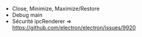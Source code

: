 - Close, Minimize, Maximize/Restore
- Debug main
- Sécurité ipcRenderer => https://github.com/electron/electron/issues/9920